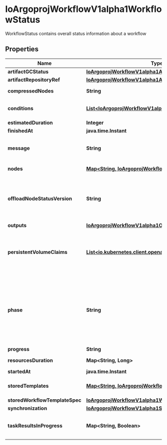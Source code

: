 

# IoArgoprojWorkflowV1alpha1WorkflowStatus

WorkflowStatus contains overall status information about a workflow

## Properties

Name | Type | Description | Notes
------------ | ------------- | ------------- | -------------
**artifactGCStatus** | [**IoArgoprojWorkflowV1alpha1ArtGCStatus**](IoArgoprojWorkflowV1alpha1ArtGCStatus.md) |  |  [optional]
**artifactRepositoryRef** | [**IoArgoprojWorkflowV1alpha1ArtifactRepositoryRefStatus**](IoArgoprojWorkflowV1alpha1ArtifactRepositoryRefStatus.md) |  |  [optional]
**compressedNodes** | **String** | Compressed and base64 decoded Nodes map |  [optional]
**conditions** | [**List&lt;IoArgoprojWorkflowV1alpha1Condition&gt;**](IoArgoprojWorkflowV1alpha1Condition.md) | Conditions is a list of conditions the Workflow may have |  [optional]
**estimatedDuration** | **Integer** | EstimatedDuration in seconds. |  [optional]
**finishedAt** | **java.time.Instant** |  |  [optional]
**message** | **String** | A human readable message indicating details about why the workflow is in this condition. |  [optional]
**nodes** | [**Map&lt;String, IoArgoprojWorkflowV1alpha1NodeStatus&gt;**](IoArgoprojWorkflowV1alpha1NodeStatus.md) | Nodes is a mapping between a node ID and the node&#39;s status. |  [optional]
**offloadNodeStatusVersion** | **String** | Whether on not node status has been offloaded to a database. If exists, then Nodes and CompressedNodes will be empty. This will actually be populated with a hash of the offloaded data. |  [optional]
**outputs** | [**IoArgoprojWorkflowV1alpha1Outputs**](IoArgoprojWorkflowV1alpha1Outputs.md) |  |  [optional]
**persistentVolumeClaims** | [**List&lt;io.kubernetes.client.openapi.models.V1Volume&gt;**](io.kubernetes.client.openapi.models.V1Volume.md) | PersistentVolumeClaims tracks all PVCs that were created as part of the io.argoproj.workflow.v1alpha1. The contents of this list are drained at the end of the workflow. |  [optional]
**phase** | **String** | Phase a simple, high-level summary of where the workflow is in its lifecycle. Will be \&quot;\&quot; (Unknown), \&quot;Pending\&quot;, or \&quot;Running\&quot; before the workflow is completed, and \&quot;Succeeded\&quot;, \&quot;Failed\&quot; or \&quot;Error\&quot; once the workflow has completed. |  [optional]
**progress** | **String** | Progress to completion |  [optional]
**resourcesDuration** | **Map&lt;String, Long&gt;** | ResourcesDuration is the total for the workflow |  [optional]
**startedAt** | **java.time.Instant** |  |  [optional]
**storedTemplates** | [**Map&lt;String, IoArgoprojWorkflowV1alpha1Template&gt;**](IoArgoprojWorkflowV1alpha1Template.md) | StoredTemplates is a mapping between a template ref and the node&#39;s status. |  [optional]
**storedWorkflowTemplateSpec** | [**IoArgoprojWorkflowV1alpha1WorkflowSpec**](IoArgoprojWorkflowV1alpha1WorkflowSpec.md) |  |  [optional]
**synchronization** | [**IoArgoprojWorkflowV1alpha1SynchronizationStatus**](IoArgoprojWorkflowV1alpha1SynchronizationStatus.md) |  |  [optional]
**taskResultsInProgress** | **Map&lt;String, Boolean&gt;** | TaskResultsCompleted tracks completed task results. Used to prevent premature archiving and garbage collection. |  [optional]



